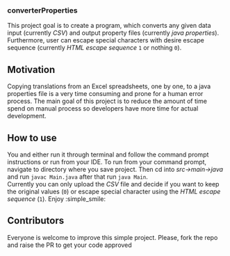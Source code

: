 ### converterProperties

This project goal is to create a program, which converts any given data input (currently *CSV*) and output property 
files (currently *java properties*). Furthermore, user can escape special characters with desire escape sequence 
(currently *HTML escape sequence* `1` or nothing `0`).



## Motivation

Copying translations from an Excel spreadsheets, one by one, to a java properties file is a very time consuming and 
prone for a human error process. The main goal of this project is to reduce the amount of time spend on manual process
 so developers have more time for actual development. 



## How to use

You and either run it through terminal and follow the command prompt instructions or run from your IDE. To run from 
your command prompt, navigate to directory where you save project. Then cd into _src->main->java_ and run `javac Main.java` after that run `java Main`.  
Currently you can only upload the *CSV* file and 
decide if you want to keep the original values (`0`) or escape special character using the *HTML escape sequence* 
(`1`). Enjoy :simple_smile:



## Contributors 

Everyone is welcome to improve this simple project. Please, fork the repo and raise the PR to get your code approved 

